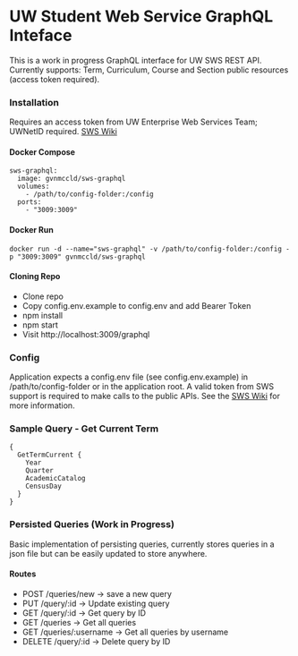 # UW Student Web Service GraphQL Inteface

This is a work in progress GraphQL interface for UW SWS REST API.  Currently supports: Term, Curriculum, Course and Section public resources (access token required).

### Installation

Requires an access token from UW Enterprise Web Services Team; UWNetID required. [SWS Wiki](https://wiki.cac.washington.edu/display/studentservices/Student+Web+Service)

#### Docker Compose

```
sws-graphql:
  image: gvnmccld/sws-graphql
  volumes:
    - /path/to/config-folder:/config
  ports:
    - "3009:3009"
```

#### Docker Run

```
docker run -d --name="sws-graphql" -v /path/to/config-folder:/config -p "3009:3009" gvnmccld/sws-graphql
```

#### Cloning Repo 

- Clone repo
- Copy config.env.example to config.env and add Bearer Token
- npm install
- npm start
- Visit http://localhost:3009/graphql

### Config

Application expects a config.env file (see config.env.example) in /path/to/config-folder or in the application root.  A valid token from SWS support is required to make calls to the public APIs. See the [SWS Wiki](https://wiki.cac.washington.edu/display/studentservices/Student+Web+Service) for more information.

### Sample Query - Get Current Term

```
{
  GetTermCurrent {
    Year
    Quarter
    AcademicCatalog
    CensusDay
  }
}
```

### Persisted Queries (Work in Progress)

Basic implementation of persisting queries, currently stores queries in a json file but can be easily updated to store anywhere.

#### Routes

- POST /queries/new -> save a new query
- PUT /query/:id -> Update existing query
- GET /query/:id -> Get query by ID
- GET /queries -> Get all queries
- GET /queries/:username -> Get all queries by username
- DELETE /query/:id -> Delete query by ID
